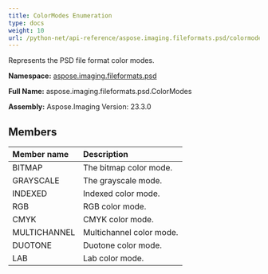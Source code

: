 ```yaml
---
title: ColorModes Enumeration
type: docs
weight: 10
url: /python-net/api-reference/aspose.imaging.fileformats.psd/colormodes/
---
```


Represents the PSD file format color modes.

**Namespace:** [aspose.imaging.fileformats.psd](/imaging/python-net/api-reference/aspose.imaging.fileformats.psd/)

**Full Name:** aspose.imaging.fileformats.psd.ColorModes

**Assembly:**  Aspose.Imaging Version: 23.3.0

## **Members**
|**Member name**|**Description**|
| :- | :- |
|BITMAP|The bitmap color mode.|
|GRAYSCALE|The grayscale mode.|
|INDEXED|Indexed color mode.|
|RGB|RGB color mode.|
|CMYK|CMYK color mode.|
|MULTICHANNEL|Multichannel color mode.|
|DUOTONE|Duotone color mode.|
|LAB|Lab color mode.|
